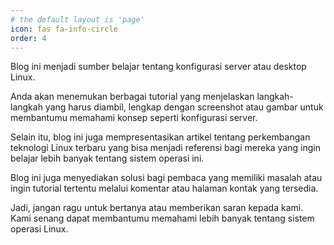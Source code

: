```yaml
---
# the default layout is 'page'
icon: fas fa-info-circle
order: 4
---
```


<!-- This blog is a resource for learning about server or desktop Linux configuration. 

You will find various tutorials explaining the steps to be taken, along with screenshots or images to help you understand concepts such as server configuration. 

In addition, this blog also presents articles on the latest Linux technology developments, which can be a reference for those who want to learn more about this operating system. 

This blog also provides solutions for readers who have problems or want specific tutorials through comments or available contact pages. 

So, don't hesitate to ask or give suggestions to us. We are happy to help you understand more about Linux operating systems. -->
Blog ini menjadi sumber belajar tentang konfigurasi server atau desktop Linux. 

Anda akan menemukan berbagai tutorial yang menjelaskan langkah-langkah yang harus diambil, lengkap dengan screenshot atau gambar untuk membantumu memahami konsep seperti konfigurasi server. 

Selain itu, blog ini juga mempresentasikan artikel tentang perkembangan teknologi Linux terbaru yang bisa menjadi referensi bagi mereka yang ingin belajar lebih banyak tentang sistem operasi ini. 

Blog ini juga menyediakan solusi bagi pembaca yang memiliki masalah atau ingin tutorial tertentu melalui komentar atau halaman kontak yang tersedia. 

Jadi, jangan ragu untuk bertanya atau memberikan saran kepada kami. Kami senang dapat membantumu memahami lebih banyak tentang sistem operasi Linux.